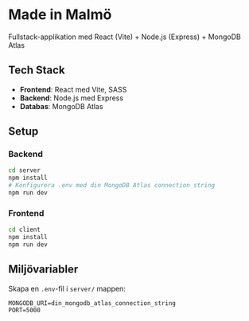 # Made in Malmö

Fullstack-applikation med React (Vite) + Node.js (Express) + MongoDB Atlas

## Tech Stack
- **Frontend**: React med Vite, SASS
- **Backend**: Node.js med Express
- **Databas**: MongoDB Atlas

## Setup

### Backend
```bash
cd server
npm install
# Konfigurera .env med din MongoDB Atlas connection string
npm run dev
```

### Frontend
```bash
cd client
npm install
npm run dev
```

## Miljövariabler
Skapa en `.env`-fil i `server/` mappen:
```
MONGODB_URI=din_mongodb_atlas_connection_string
PORT=5000
```
